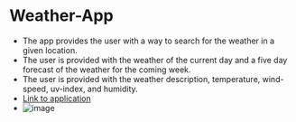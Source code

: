 # Weather-App
- The app provides the user with a way to search for the weather in a given location.
- The user is provided with the weather of the current day and a five day forecast of the weather for the coming week.
- The user is provided with the weather description, temperature, wind-speed, uv-index, and humidity.
-  [Link to application](https://joesmall37.github.io/Weather-App/)
- ![image](https://user-images.githubusercontent.com/63420051/111056273-b6d8b080-844b-11eb-8f65-7f1ece3791bd.png)
